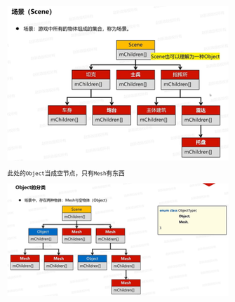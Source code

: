![输入图片说明](/imgs/2024-12-01/O3tfHwFNgKCS621u.png)

此处的`Object`当成空节点，只有`Mesh`有东西

![输入图片说明](/imgs/2024-12-01/6TQ68Nl78xMyeSKS.png)
<!--stackedit_data:
eyJoaXN0b3J5IjpbMjIyNzg0ODI4LC0xNzQ3MjIzMDA0XX0=
-->